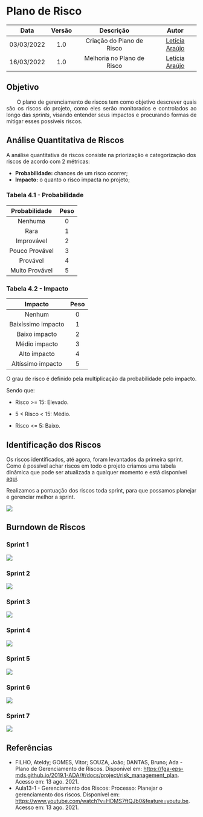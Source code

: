 # Plano de Risco

|    Data    | Versão |                Descrição                |                     Autor                     |
| :--------: | :----: | :-------------------------------------: | :-------------------------------------------: |
| 03/03/2022 |  1.0   | Criação do Plano de Risco | [Letícia Araújo](https://github.com/leticiaarj) |
| 16/03/2022 |  1.0   | Melhoria no Plano de Risco| [Letícia Araújo](https://github.com/leticiaarj) |

## Objetivo

<p align="justify"> &emsp;&emsp;O plano de gerenciamento de riscos tem como objetivo descrever quais são os riscos do projeto, como eles serão monitorados e controlados ao longo das <i>sprints</i>, visando entender seus impactos e procurando formas de mitigar esses possíveis riscos.</p>


## Análise Quantitativa de Riscos

  A análise quantitativa de riscos consiste na priorização e categorização dos riscos de acordo com 2 métricas:
  * **Probabilidade:** chances de um risco ocorrer;
  * **Impacto:** o quanto o risco impacta no projeto;

### Tabela 4.1 - Probabilidade

| **Probabilidade** | **Peso** |
| :---------------: | :------: |
| Nenhuma | 0 |
| Rara | 1 |
| Improvável | 2 |
| Pouco Provável | 3 |
| Provável | 4 |
| Muito Provável | 5 |

### Tabela 4.2 - Impacto

| **Impacto** | **Peso** |
| :---------------: | :------: |
| Nenhum | 0 |
| Baixíssimo impacto | 1 |
| Baixo impacto | 2 |
| Médio impacto | 3 |
| Alto impacto | 4 |
| Altíssimo impacto | 5 |

O grau de risco é definido pela multiplicação da probabilidade pelo impacto. 

Sendo que:

* Risco >= 15: Elevado.

* 5 < Risco < 15: Médio.

* Risco <= 5: Baixo.


## Identificação dos Riscos
Os riscos identificados, até agora, foram levantados da primeira sprint. Como é possível achar riscos em todo o projeto criamos uma tabela dinâmica que pode ser atualizada a qualquer momento e está disponível [aqui](https://docs.google.com/spreadsheets/d/1hGmDwJuiOTVUD7ZUBIBpuKkIF0USZcFT/edit?usp=sharing&ouid=113550855881314741637&rtpof=true&sd=true).

Realizamos a pontuação dos riscos toda sprint, para que possamos planejar e gerenciar melhor a sprint.

![](https://i.imgur.com/LL9sm2p.png)


## Burndown de Riscos

### Sprint 1
![](https://i.imgur.com/FLHySWr.png)

### Sprint 2
![](https://i.imgur.com/ugWaw0V.png)

### Sprint 3
![](https://i.imgur.com/M41YXIc.png)

### Sprint 4
![](https://i.imgur.com/CVyAAcV.png)

### Sprint 5 
![](https://i.imgur.com/BXeh6Fg.png)

### Sprint 6
![](https://i.imgur.com/qWM9Hki.png)

### Sprint 7
![](https://i.imgur.com/y6swSmv.png)



## Referências

* FILHO, Ateldy; GOMES, Vitor; SOUZA, João; DANTAS, Bruno; Ada - Plano de Gerenciamento de Riscos. Disponível em: <https://fga-eps-mds.github.io/2019.1-ADA/#/docs/project/risk_management_plan>. Acesso em: 13 ago. 2021.
* Aula13-1 - Gerenciamento dos Riscos: Processo: Planejar o gerenciamento dos riscos. Disponível em: <https://www.youtube.com/watch?v=HDMS7ftQJb0&feature=youtu.be>. Acesso em: 13 ago. 2021.

